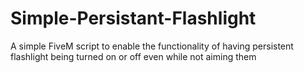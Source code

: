 # Simple-Persistant-Flashlight
A simple FiveM script to enable the functionality of having persistent flashlight being turned on or off even while not aiming them
